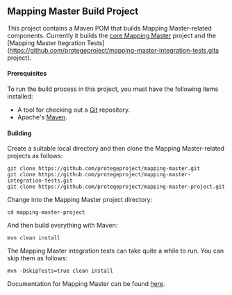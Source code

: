 ## Mapping Master Build Project

This project contains a Maven POM that builds Mapping Master-related components.
Currently it builds the [core Mapping Master](https://github.com/protegeproject/mapping-master.git) project 
and the [Mapping Master Itegration Tests](https://github.com/protegeproject/mapping-master-integration-tests.gita project).

#### Prerequisites

To run the build process in this project, you must have the following items installed:

+ A tool for checking out a [Git](http://git-scm.com/) repository.
+ Apache's [Maven](http://maven.apache.org/index.html).

#### Building

Create a suitable local directory and then clone the Mapping Master-related projects as follows:

    git clone https://github.com/protegeproject/mapping-master.git
    git clone https://github.com/protegeproject/mapping-master-integration-tests.git
    git clone https://github.com/protegeproject/mapping-master-project.git

Change into the Mapping Master project directory:

    cd mapping-master-project

And then build everything with Maven:

    mvn clean install

The Mapping Master integration tests can take quite a while to run. You can skip them as follows:

    mvn -DskipTests=true clean install

Documentation for Mapping Master can be found [here](https://github.com/protegeproject/mapping-master/wiki).

